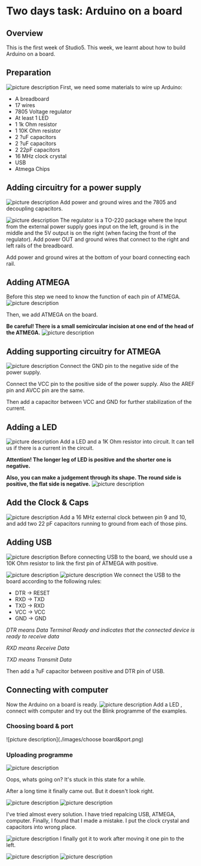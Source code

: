# Two days task: Arduino on a board

## Overview
This is the first week of Studio5. This week, we learnt about how to build Arduino on a board.

## Preparation
![picture description](./images/preparation.jpg)
First, we need some materials to wire up Arduino:
* A breadboard
* 17 wires
* 7805 Voltage regulator
* At least 1 LED
* 1 1k Ohm resistor
* 1 10K Ohm resistor
* 2 ?uF capacitors
* 2 ?uF capacitors
* 2 22pF capacitors
* 16 MHz clock crystal
* USB
* Atmega Chips

## Adding circuitry for a power supply

![picture description](./images/step1.jpg)
Add power and ground wires and the 7805 and decoupling capacitors.

![picture description](./images/regulator.jpg)
The regulator is a TO-220 package where the Input from the external power supply goes input on the left, ground is in the middle and the 5V output is on the right (when facing the front of the regulator). Add power OUT and ground wires that connect to the right and left rails of the breadboard.

Add power and ground wires at the bottom of your board connecting each rail.

## Adding ATMEGA
Before this step we need to know the function of each pin of ATMEGA.
![picture description](./images/ATMEGA168.png)

Then, we add ATMEGA on the board.

**Be careful! There is a small semicircular incision at one end of the head of the ATMEGA.**
![picture description](./images/step2.jpg)

## Adding supporting circuitry for ATMEGA
![picture description](./images/step3.jpg)
Connect the GND pin to the negative side of the power supply.

Connect the VCC pin to the positive side of the power supply. Also the AREF pin and AVCC pin are the same.

Then add a capacitor between VCC and GND for further stabilization of the current.

## Adding a LED
![picture description](./images/step4.jpg)
Add a LED and a 1K Ohm resistor into circuit. It can tell us if there is a current in the circuit.

**Attention! The longer leg of LED is positive and the shorter one is negative.**

**Also, you can make a judgement through its shape. The round side is positive, the flat side is negative.**
![picture description](./images/LED.jpg)

## Add the Clock & Caps
![picture description](./images/step5.jpg)
Add a 16 MHz external clock between pin 9 and 10, and add two 22 pF capacitors running to ground from each of those pins.

## Adding USB
![picture description](./images/step6.jpg)
Before connecting USB to the board, we should use a 10K Ohm resistor to link the first pin of ATMEGA with positive. 

![picture description](./images/USB.jpg)
![picture description](./images/step7.jpg)
We connect the USB to the board according to the following rules:
* DTR -> RESET
* RXD -> TXD
* TXD -> RXD
* VCC -> VCC
* GND -> GND

*DTR means Data Terminal Ready and indicates that the connected device is ready to receive data*

*RXD means Receive Data*

*TXD means Transmit Data*

Then add a ?uF capacitor between positive and DTR pin of USB.

## Connecting with computer
Now the Arduino on a board is ready.
![picture description](./images/example_blink.jpg)
Add a LED , connect with computer and try out the Blink programme of the examples.

### Choosing board & port
![picture description](./images/choose board&port.png)

### Uploading programme
![picture description](./images/error1.png)

Oops, whats going on? It's stuck in this state for a while.

After a long time it finally came out. But it doesn't look right.

![picture description](./images/error2.png)
![picture description](./images/error3.png)

I've tried almost every solution. I have tried repalcing USB, ATMEGA, computer.
Finally, I found that I made a mistake. I put the clock crystal and capacitors into wrong place.

![picture description](./images/wrong.jpg)
I finally got it to work after moving it one pin to the left.

![picture description](./images/correct.jpg)
![picture description](./images/upload.png)
